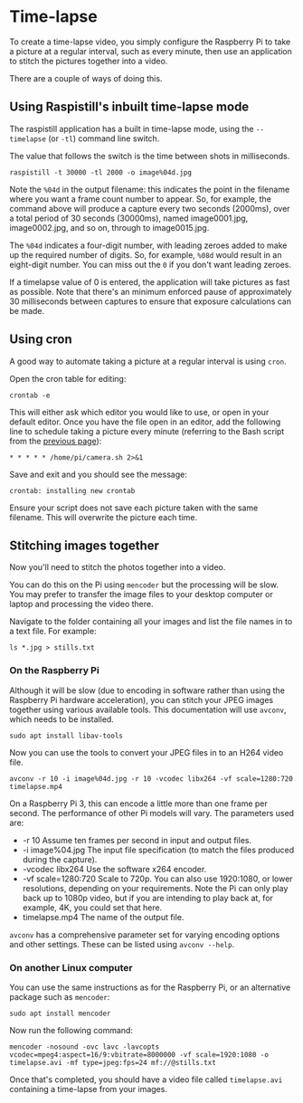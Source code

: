 # Time-lapse

To create a time-lapse video, you simply configure the Raspberry Pi to take a picture at a regular interval, such as every minute, then use an application to stitch the pictures together into a video.

There are a couple of ways of doing this.

## Using Raspistill's inbuilt time-lapse mode

The raspistill application has a built in time-lapse mode, using the `--timelapse` (or `-tl`) command line switch.

The value that follows the switch is the time between shots in milliseconds.
```
raspistill -t 30000 -tl 2000 -o image%04d.jpg
```
Note the `%04d` in the output filename: this indicates the point in the filename where you want a frame count number to appear. So, for example, the command above will produce a capture every two seconds (2000ms), over a total period of 30 seconds (30000ms), named image0001.jpg, image0002.jpg, and so on, through to image0015.jpg.

The `%04d` indicates a four-digit number, with leading zeroes added to make up the required number of digits. So, for example, `%08d` would result in an eight-digit number. You can miss out the `0` if you don't want leading zeroes.

If a timelapse value of 0 is entered, the application will take pictures as fast as possible. Note that there's an minimum enforced pause of approximately 30 milliseconds between captures to ensure that exposure calculations can be made.

## Using cron

A good way to automate taking a picture at a regular interval is using `cron`.

Open the cron table for editing:

```
crontab -e
```

This will either ask which editor you would like to use, or open in your default editor. Once you have the file open in an editor, add the following line to schedule taking a picture every minute (referring to the Bash script from the [previous page](raspistill.md)):

```
* * * * * /home/pi/camera.sh 2>&1
```

Save and exit and you should see the message:

```
crontab: installing new crontab
```

Ensure your script does not save each picture taken with the same filename. This will overwrite the picture each time.

## Stitching images together

Now you'll need to stitch the photos together into a video.

You can do this on the Pi using `mencoder` but the processing will be slow. You may prefer to transfer the image files to your desktop computer or laptop and processing the video there.

Navigate to the folder containing all your images and list the file names in to a text file. For example:

```
ls *.jpg > stills.txt
```
### On the Raspberry Pi

Although it will be slow (due to encoding in software rather than using the Raspberry Pi hardware acceleration), you can stitch your JPEG images together using various available tools. This documentation will use `avconv`, which needs to be installed.
```
sudo apt install libav-tools
```
Now you can use the tools to convert your JPEG files in to an H264 video file.
```
avconv -r 10 -i image%04d.jpg -r 10 -vcodec libx264 -vf scale=1280:720 timelapse.mp4
```
On a Raspberry Pi 3, this can encode a little more than one frame per second. The performance of other Pi models will vary. The parameters used are:

 - -r 10 Assume ten frames per second in input and output files.
 - -i image%04.jpg The input file specification (to match the files produced during the capture).
 - -vcodec libx264 Use the software x264 encoder.
 - -vf scale=1280:720 Scale to 720p. You can also use 1920:1080, or lower resolutions, depending on your requirements. Note the Pi can only play back up to 1080p video, but if you are intending to play back at, for example, 4K, you could set that here.
 - timelapse.mp4 The name of the output file.

`avconv` has a comprehensive parameter set for varying encoding options and other settings. These can be listed using `avconv --help`.

### On another Linux computer

You can use the same instructions as for the Raspberry Pi, or an alternative package such as `mencoder`:

```
sudo apt install mencoder
```

Now run the following command:

```
mencoder -nosound -ovc lavc -lavcopts vcodec=mpeg4:aspect=16/9:vbitrate=8000000 -vf scale=1920:1080 -o timelapse.avi -mf type=jpeg:fps=24 mf://@stills.txt
```

Once that's completed, you should have a video file called `timelapse.avi` containing a time-lapse from your images.
